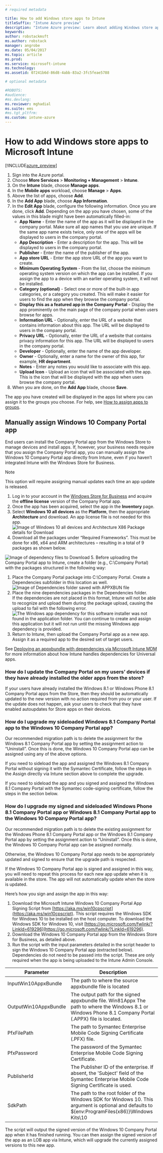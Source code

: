 ```yaml
---
# required metadata

title: How to add Windows store apps to IntunetitleSuffix: "Intune Azure preview"
description: "Intune Azure preview: Learn about adding Windows store apps to Intune."
keywords:
author: robstackmsft
ms.author: robstack
manager: angrobe
ms.date: 05/04/2017
ms.topic: article
ms.prod:
ms.service: microsoft-intune
ms.technology:
ms.assetid: 07241b6d-86d8-4abb-83a2-3fc5feae5788

# optional metadata

#ROBOTS:
#audience:
#ms.devlang:
ms.reviewer: mghadial
ms.suite: ems
#ms.tgt_pltfrm:
ms.custom: intune-azure
---
```


# How to add Windows store apps to Microsoft Intune

[!INCLUDE[azure_preview](./includes/azure_preview.md)]


1. Sign into the Azure portal.
2. Choose **More Services** > **Monitoring + Management** > **Intune**.
3. On the **Intune** blade, choose **Manage apps**.
4. In the **Mobile apps** workload, choose **Manage** > **Apps**.
5. Above the list of apps, choose **Add**.
6. In the **Add App** blade, choose **App Information**.
7. In the **Edit App** blade, configure the following information. Once you are done, click **Add**. Depending on the app you have chosen, some of the values in this blade might have been automatically filled-in:
	- **App Name** - Enter the name of the app as it will be displayed in the company portal. Make sure all app names that you use are unique. If the same app name exists twice, only one of the apps will be displayed to users in the company portal.
	- **App Description** - Enter a description for the app. This will be displayed to users in the company portal.
	- **Publisher** - Enter the name of the publisher of the app.
	- **App store URL** - Enter the app store URL of the app you want to create.
	- **Minimum Operating System** - From the list, choose the minimum operating system version on which the app can be installed. If you assign the app to a device with an earlier operating system, it will not be installed.
	- **Category (optional)** - Select one or more of the built-in app categories, or a category you created. This will make it easier for users to find the app when they browse the company portal.
	- **Display this as a featured app in the Company Portal** - Display the app prominently on the main page of the company portal when users browse for apps.
	- **Information URL** - Optionally, enter the URL of a website that contains information about this app. The URL will be displayed to users in the company portal.
	- **Privacy URL** - Optionally, enter the URL of a website that contains privacy information for this app. The URL will be displayed to users in the company portal.
	- **Developer** - Optionally, enter the name of the app developer.
	- **Owner** - Optionally, enter a name for the owner of this app, for example, **HR department**.
	- **Notes** - Enter any notes you would like to associate with this app.
	- **Upload Icon** - Upload an icon that will be associated with the app. This is the icon that will be displayed with the app when users browse the company portal.
8. When you are done, on the **Add App** blade, choose **Save**.

The app you have created will be displayed in the apps list where you can assign it to the groups you choose. For help, see [How to assign apps to groups](apps-deploy.md).

## Manually assign Windows 10 Company Portal app
End users can install the Company Portal app from the Windows Store to manage devices and install apps. If, however, your business needs require that you assign the Company Portal app, you can manually assign the Windows 10 Company Portal app directly from Intune, even if you haven’t integrated Intune with the Windows Store for Business.

 > [!NOTE]
 > This option will require assigning manual updates each time an app update is released.

1. Log in to your account in the [Windows Store for Business](https://www.microsoft.com/business-store) and acquire the **offline license** version of the Company Portal app.  
2. Once the app has been acquired, select the app in the **Inventory** page.  
3. Select **Windows 10 all devices** as the **Platform**, then the appropriate **Architecture** and download. An app license file is not needed for this app.
![Image of Windows 10 all devices and Architecture X86 Package details for Download](./media/Win10CP-all-devices.png)
4. Download all the packages under “Required Frameworks”. This must be done for x86, x64 and ARM architectures – resulting in a total of 9 packages as shown below.

![Image of dependency files to Download ](./media/Win10CP-dependent-files.png)
5. Before uploading the Company Portal app to Intune, create a folder (e.g., C:&#92;Company Portal) with the packages structured in the following way:
  1. Place the Company Portal package into C:\Company Portal. Create a Dependencies subfolder in this location as well.  
  ![Image of Dependencies folder saved with APPXBUN file](./media/Win10CP-Dependencies-save.png)
  2. Place the nine dependencies packages in the Dependencies folder.  
  If the dependencies are not placed in this format, Intune will not be able to recognize and upload them during the package upload, causing the upload to fail with the following error.  
  ![The Windows app dependency for this software installer was not found in the application folder. You can continue to create and assign this application but it will not run until the missing Windows app dependency is provided.](./media/Win10CP-error-message.png)
6. Return to Intune, then upload the Company Portal app as a new app. Assign it as a required app to the desired set of target users.  

See [Deploying an appxbundle with dependencies via Microsoft Intune MDM](https://blogs.technet.microsoft.com/configmgrdogs/2016/11/30/deploying-an-appxbundle-with-dependencies-via-microsoft-intune-mdm/) for more information about how Intune handles dependencies for Universal apps.  

### How do I update the Company Portal on my users’ devices if they have already installed the older apps from the store?
If your users have already installed the Windows 8.1 or Windows Phone 8.1 Company Portal apps from the Store, then they should be automatically updated to the new version with no action required from you or your user. If the update does not happen, ask your users to check that they have enabled autoupdates for Store apps on their devices.   

### How do I upgrade my sideloaded Windows 8.1 Company Portal app to the Windows 10 Company Portal app?
Our recommended migration path is to delete the assignment for the Windows 8.1 Company Portal app by setting the assignment action to “Uninstall”. Once this is done, the Windows 10 Company Portal app can be assigned using any of the above options.  

If you need to sideload the app and assigned the Windows 8.1 Company Portal without signing it with the Symantec Certificate, follow the steps in the Assign directly via Intune section above to complete the upgrade.

If you need to sideload the app and you signed and assigned the Windows 8.1 Company Portal with the Symantec code-signing certificate, follow the steps in the section below.  

### How do I upgrade my signed and sideloaded Windows Phone 8.1 Company Portal app or Windows 8.1 Company Portal app to the Windows 10 Company Portal app?
Our recommended migration path is to delete the existing assignment for the Windows Phone 8.1 Company Portal app or the Windows 8.1 Company Portal app by setting the assignment action to “Uninstall”. Once this is done, the Windows 10 Company Portal app can be assigned normally.  

Otherwise, the Windows 10 Company Portal app needs to be appropriately updated and signed to ensure that the upgrade path is respected.  

If the Windows 10 Company Portal app is signed and assigned in this way, you will need to repeat this process for each new app update when it is available in the store. The app will not automatically update when the store is updated.  

Here’s how you sign and assign the app in this way:

1. Download the Microsoft Intune Windows 10 Company Portal App Signing Script from [https://aka.ms/win10cpscript](https://aka.ms/win10cpscript).  This script requires the Windows SDK for Windows 10 to be installed on the host computer. To download the Windows SDK for Windows 10, visit [https://go.microsoft.com/fwlink/?LinkId=619296](https://go.microsoft.com/fwlink/?LinkId=619296).
2. Download the Windows 10 Company Portal app from the Windows Store for Business, as detailed above.  
3. Run the script with the input parameters detailed in the script header to sign the Windows 10 Company Portal app (extracted below). Dependencies do not need to be passed into the script. These are only required when the app is being uploaded to the Intune Admin Console.

|Parameter | Description|
| ------------- | ------------- |
|InputWin10AppxBundle |The path to where the source appxbundle file is located |
|OutputWin10AppxBundle |The output path for the signed appxbundle file.  Win81Appx The path to where the Windows 8.1 or Windows Phone 8.1 Company Portal (.APPX) file is located.|
|PfxFilePath |The path to Symantec Enterprise Mobile Code Signing Certificate (.PFX) file. |
|PfxPassword| The password of the Symantec Enterprise Mobile Code Signing Certificate. |
|PublisherId |The Publisher ID of the enterprise. If absent, the 'Subject' field of the Symantec Enterprise Mobile Code Signing Certificate is used.|
|SdkPath | The path to the root folder of the Windows SDK for Windows 10. This argument is optional and defaults to ${env:ProgramFiles(x86)}\Windows Kits\10|
The script will output the signed version of the Windows 10 Company Portal app when it has finished running. You can then assign the signed version of the app as an LOB app via Intune, which will upgrade the currently assigned versions to this new app.  
